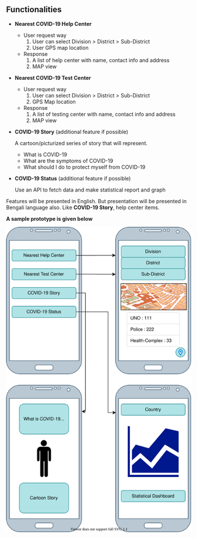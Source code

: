 ## Functionalities

* **Nearest COVID-19 Help Center**
  
  * User request way
    1. User can select Division > District > Sub-District 
    2. User GPS map location
  * Response
    1. A list of help center with name, contact info and address
    2. MAP view
  
  
  
* **Nearest COVID-19 Test Center**

  * User request way
    1. User can select Division > District > Sub-District 
    2. GPS Map location
  * Response
    1. A list of testing center with name, contact info and address
    2. MAP view




* **COVID-19 Story** (additional feature if possible)

  A cartoon/picturized series of story that will represent.

  * What is COVID-19
  * What are the symptoms of COVID-19
  * What should I do to protect myself from COVID-19 



* **COVID-19 Status** (additional feature if possible)

  Use an API to fetch data and make statistical report and graph



Features will be presented in English. But presentation will be presented in Bengali language also. Like **COVID-19 Story**, help center items.



**A sample prototype  is given below**

![](images/protype.svg)